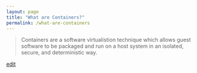 ```yaml
---
layout: page
title: "What are Containers?"
permalink: /what-are-containers
---
```


> Containers are a software virtualistion technique which allows guest software to be packaged and run on a host system in an isolated, secure, and deterministic way.

<p class="edit-term"><a href="https://github.com/and-digital/tech-definitions/blog/master/definitions/infrastructure/containers.md">edit</a></p>
